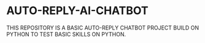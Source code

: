 # AUTO-REPLY-AI-CHATBOT
THIS REPOSITORY IS A BASIC AUTO-REPLY CHATBOT PROJECT BUILD ON PYTHON TO TEST BASIC SKILLS ON PYTHON.

